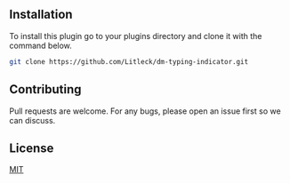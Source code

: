 ## Installation
To install this plugin go to your plugins directory and clone it with the command below.

```bash
git clone https://github.com/Litleck/dm-typing-indicator.git
```

## Contributing
Pull requests are welcome. For any bugs, please open an issue first so we can discuss.

## License
[MIT](https://choosealicense.com/licenses/mit/)
